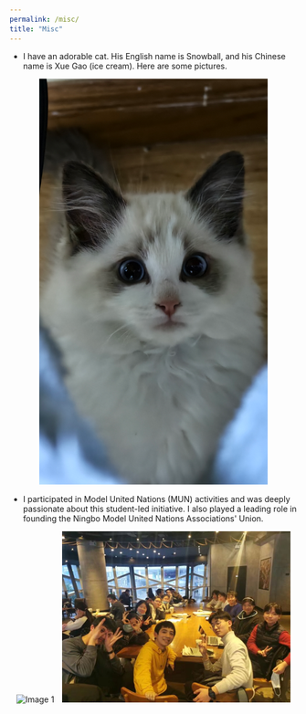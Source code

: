 ```yaml
---
permalink: /misc/
title: "Misc"
---
```



- I have an adorable cat. His English name is Snowball, and his Chinese name is Xue Gao (ice cream). Here are some pictures.  
<p align="center">
  <img src="/images/cat(1).png" alt="Description" width="400">
</p>


- I participated in Model United Nations (MUN) activities and was deeply passionate about this student-led initiative. I also played a leading role in founding the Ningbo Model United Nations Associations' Union.
 
 <p align="center">
  <img src="/images/mun1.jpg" alt="Image 1" width="400" style="margin-right: 10px;">
  <img src="/images/mun2.jpg" alt="Image 2" width="400">
</p>

